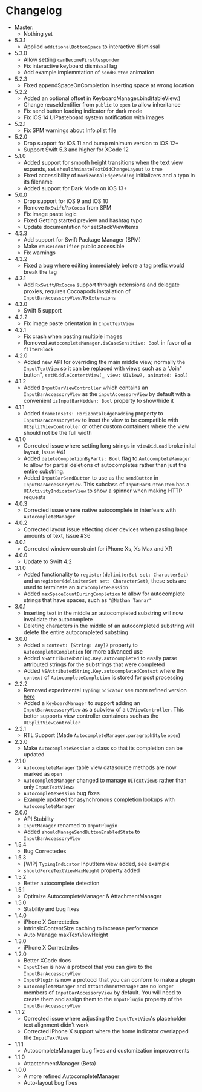 #  Changelog
- Master:
   - Nothing yet
- 5.3.1
   - Applied `additionalBottomSpace` to interactive dismissal
- 5.3.0
   - Allow setting `canBecomeFirstResponder`
   - Fix interactive keyboard dismissal lag
   - Add example implemntation of `sendButton` animation
- 5.2.3
   - Fixed appendSpaceOnCompletion inserting space at wrong location
- 5.2.2
   - Added an optional offset in KeyboardManager.bind(tableView:)
   - Change reuseIdentifier from `public` to `open` to allow inheritance
   - Fix send button loading indicator for dark mode
   - Fix iOS 14 UIPasteboard system notification with images
- 5.2.1
   - Fix SPM warnings about Info.plist file
- 5.2.0
    - Drop support for iOS 11 and bump minimum version to iOS 12+
    - Support Swift 5.3 and higher for XCode 12
- 5.1.0
    - Added support for smooth height transitions when the text view expands, set `shouldAnimateTextDidChangeLayout` to `true`
    - Fixed accessibility of `HorizontalEdgePadding` initializers and a typo in its filename
    - Added support for Dark Mode on iOS 13+
- 5.0.0
    - Drop support for iOS 9 and iOS 10
    - Remove `RxSwift`/`RxCocoa`  from SPM
    - Fix image paste logic
    - Fixed Getting started preview and hashtag typo
    - Update documentation for setStackViewItems
- 4.3.3
    - Add support for Swift Package Manager (SPM)
    - Make `reuseIdentifier` public accessible
    - Fix warnings
- 4.3.2
    - Fixed a bug where editing immediately before a tag prefix would break the tag
- 4.3.1
    - Add `RxSwift`/`RxCocoa` support through extensions and delegate proxies, requires Cocoapods installation of  `InputBarAccessoryView/RxExtensions`
- 4.3.0
    - Swift 5 support
- 4.2.2
    - Fix image paste orientation in `InputTextView`
- 4.2.1 
    - Fix crash when pasting multiple images
    - Removed `AutocompleteManager.isCaseSensitive: Bool` in favor of a `filterBlock`
- 4.2.0
    - Added new API for overriding the main middle view, normally the `InputTextView` so it can be replaced with views such as a "Join" button", `setMiddleContentView(_ view: UIView?, animated: Bool)`
- 4.1.2
    - Added `InputBarViewController` which contains an `InputBarAccessoryView` as the `inputAccessoryView` by default with a convenient `isInputBarHidden: Bool` property to show/hide it 
- 4.1.1
    - Added `frameInsets: HorizontalEdgePadding` property to `InputBarAccessoryView` to inset the view to be compatible with `UISplitViewController` or other custom containers where the view should not be the full width
- 4.1.0
    - Corrected issue where setting long strings in `viewDidLoad` broke inital layout, Issue #41
    - Added `deleteCompletionByParts: Bool` flag to `AutocompleteManager` to allow for partial deletions of autocompletes rather than just the entire substring. 
    - Added `InputBarSendButton` to use as the `sendButton` in `InputBarAccessoryView`. This subclass of `InputBarButtonItem` has a `UIActivityIndicatorView` to show a spinner when making HTTP requests
- 4.0.3
    - Corrected issue where native autocomplete in interfears with `AutocompleteManager`
- 4.0.2
    - Corrected layout issue effecting older devices when pasting large amounts of text, Issue #36
- 4.0.1
    - Corrected window constraint for iPhone Xs, Xs Max and XR
- 4.0.0
    - Update to Swift 4.2
- 3.1.0
    - Added functionality to `register(delimiterSet set: CharacterSet)` and `unregister(delimiterSet set: CharacterSet)`, these sets are used to terminate an `AutocompleteSession`
    - Added `maxSpaceCountDuringCompletion` to allow for autocomplete strings that have spaces, such as `"@Nathan Tannar"`
- 3.0.1
    - Inserting text in the middle an autocompleted substring will now invalidate the autocomplete
    - Deleting characters in the middle of an autocompleted substring will delete the entire autocompleted substring
- 3.0.0
    - Added a `context: [String: Any]?` property to `AutocompleteCompletion` for more advanced use
    - Added `NSAttributedString.Key.autocompleted` to easily parse attributed strings for the substrings that were completed
    - Added `NSAttributedString.Key.autocompletedContext` where the `context` of  `AutocompleteCompletion` is stored for post processing
- 2.2.2
    - Removed experimental `TypingIndicator` see more refined version [here](https://github.com/nathantannar4/TypingIndicator)
    - Added a `KeyboardManager` to support adding an `InputBarAccessoryView` as a subview of a `UIViewController`. This better supports view controller containers such as the `UISplitViewController`
- 2.2.1
    - RTL Support (Made `AutocompleteManager.paragraphStyle` `open`)
- 2.2.0
    - Make `AutocompleteSession` a class so that its completion can be updated
- 2.1.0
    - `AutocompleteManager` table view datasource methods are now marked as `open`
    - `AutocompleteManager` changed to manage `UITextView`s rather than only `InputTextView`s
    - `AutocompleteSession` bug fixes
    - Example updated for asynchronous completion lookups with `AutocompleteManager`  
- 2.0.0
    - API Stability
    - `InputManager` renamed to `InputPlugin`
    - Added `shouldManageSendButtonEnabledState` to `InputBarAccessoryView`
- 1.5.4
    - Bug Correctedes
- 1.5.3
    - [WIP] `TypingIndicator` InputItem view added, see example
    - `shouldForceTextViewMaxHeight` property added
- 1.5.2
    - Better autocomplete detection
- 1.5.1
    - Optimize AutocompleteManager & AttachmentManager
- 1.5.0
    - Stability and bug fixes
- 1.4.0
    - iPhone X Correctedes
    - IntrinsicContentSize caching to increase performance
    - Auto Manage maxTextViewHeight
- 1.3.0
    - iPhone X Correctedes
- 1.2.0
    - Better XCode docs
    - `InputItem` is now a protocol that you can give to the `InputBarAccessoryView`
    - `InputPlugin` is now a protocol that you can conform to make a plugin
    - `AutocompleteManager` and `AttactchmentManager` are no longer members of  `InputBarAccessoryView` by default. You will need to create them and assign them to the `InputPlugin` property of the `InputBarAccessoryView`
- 1.1.2
    - Corrected issue where adjusting the `InputTextView`'s placeholder text alignment didn't work
    - Corrected iPhone X support where the home indicator overlapped the `InputTextView`
- 1.1.1
    - AutocompleteManager bug fixes and customization improvements
- 1.1.0
    - AttactchmentManager (Beta)
- 1.0.0
    - A more refined AutocompleteManager
    - Auto-layout bug fixes

